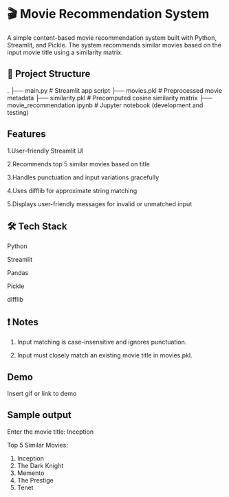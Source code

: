 
# 🎬 Movie Recommendation System

A simple content-based movie recommendation system built with Python, Streamlit, and Pickle. The system recommends similar movies based on the input movie title using a similarity matrix.


## 📂 Project Structure
.
├── main.py                # Streamlit app script
├── movies.pkl             # Preprocessed movie metadata
├── similarity.pkl         # Precomputed cosine similarity matrix
├── movie_recommendation.ipynb  # Jupyter notebook (development and testing)

## Features

1.User-friendly Streamlit UI

2.Recommends top 5 similar movies based on title

3.Handles punctuation and input variations gracefully

4.Uses difflib for approximate string matching

5.Displays user-friendly messages for invalid or unmatched input
## 🛠️ Tech Stack
Python

Streamlit

Pandas

Pickle

difflib


## ❗ Notes
1. Input matching is case-insensitive and ignores punctuation.

2. Input must closely match an existing movie title in movies.pkl.
## Demo

Insert gif or link to demo


## Sample output


Enter the movie title: Inception

Top 5 Similar Movies:
1. Inception
2. The Dark Knight
3. Memento
4. The Prestige
5. Tenet



